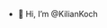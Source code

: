 - 👋 Hi, I’m @KilianKoch

<!---
KilianKoch/KilianKoch is a ✨ special ✨ repository because its `README.md` (this file) appears on your GitHub profile.
You can click the Preview link to take a look at your changes.
--->
